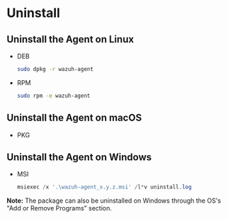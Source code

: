 # Uninstall

## Uninstall the Agent on Linux

- DEB

    ```bash
    sudo dpkg -r wazuh-agent
    ```

- RPM

    ```bash
    sudo rpm -e wazuh-agent
    ```

## Uninstall the Agent on macOS

- PKG
    <!-- To do -->

## Uninstall the Agent on Windows

- MSI
    ```powershell
    msiexec /x '.\wazuh-agent_x.y.z.msi' /l*v uninstall.log
    ```
**Note:** The package can also be uninstalled on Windows through the OS's "Add or Remove Programs" section.
